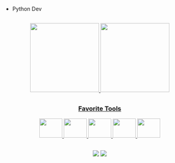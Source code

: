 - Python Dev

##
<div align="center">
  <a href="https://github.com/demoner21">
  <img height="180em" src="https://github-readme-stats.vercel.app/api?username=demoner21&show_icons=true&theme=tokyonight&include_all_commits=true&count_private=true"/>
  <img height="180em" src="https://github-readme-stats.vercel.app/api/top-langs/?username=demoner21&layout=compact&langs_count=7&theme=tokyonight"/>
</div>

##
<div align="center">
<h3> Favorite Tools </h3>
<img height="50" width="60" src="https://cdn.jsdelivr.net/gh/devicons/devicon/icons/python/python-original.svg" />
<img height="50" width="60" src="https://cdn.jsdelivr.net/gh/devicons/devicon/icons/opencv/opencv-original.svg" />
<img height="50" width="60" src="https://cdn.jsdelivr.net/gh/devicons/devicon/icons/bash/bash-original.svg" />
<img height="50" width="60" src="https://cdn.jsdelivr.net/gh/devicons/devicon/icons/docker/docker-original.svg" />
<img height="50" width="60" src="https://cdn.jsdelivr.net/gh/devicons/devicon/icons/solidity/solidity-original.svg" />
</div>
  
##
<div align="center">
<a href = "mailto:a.tranhago@gmail.com"><img src="https://img.shields.io/badge/-Gmail-%23333?style=for-the-badge&logo=gmail&logoColor=white" target="_blank"></a>
<a href="https://www.linkedin.com/in/anderson-demoner-577a29188/" target="_blank"><img src="https://img.shields.io/badge/-LinkedIn-%230077B5?style=for-the-badge&logo=linkedin&logoColor=white" target="_blank"></a>
</div>
